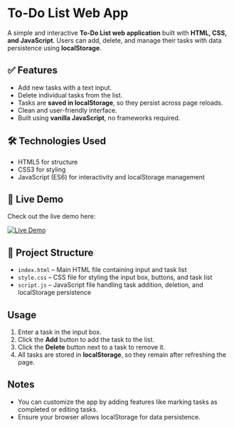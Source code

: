 # To-Do List Web App

A simple and interactive **To-Do List web application** built with **HTML, CSS, and JavaScript**. Users can add, delete, and manage their tasks with data persistence using **localStorage**.

## ✅ Features

- Add new tasks with a text input.
- Delete individual tasks from the list.
- Tasks are **saved in localStorage**, so they persist across page reloads.
- Clean and user-friendly interface.
- Built using **vanilla JavaScript**, no frameworks required.

## 🛠 Technologies Used

- HTML5 for structure
- CSS3 for styling
- JavaScript (ES6) for interactivity and localStorage management

## 🚀 Live Demo

Check out the live demo here:  

[![Live Demo](https://img.shields.io/badge/Live%20Demo-Click%20Here-9b59b6?style=for-the-badge&logo=github)](https://arjun-uu.github.io/To-Do-List-Web-App/)


## 📂 Project Structure

- `index.html` – Main HTML file containing input and task list  
- `style.css` – CSS file for styling the input box, buttons, and task list  
- `script.js` – JavaScript file handling task addition, deletion, and localStorage persistence

## Usage

1. Enter a task in the input box.  
2. Click the **Add** button to add the task to the list.  
3. Click the **Delete** button next to a task to remove it.  
4. All tasks are stored in **localStorage**, so they remain after refreshing the page.

## Notes

- You can customize the app by adding features like marking tasks as completed or editing tasks.  
- Ensure your browser allows localStorage for data persistence.
